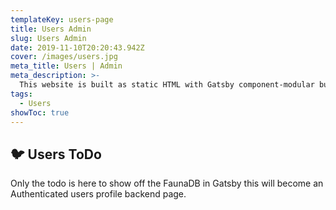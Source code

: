 ```yaml
---
templateKey: users-page
title: Users Admin
slug: Users Admin
date: 2019-11-10T20:20:43.942Z
cover: /images/users.jpg
meta_title: Users | Admin
meta_description: >-
  This website is built as static HTML with Gatsby component-modular builds including a Simple FaunaDB for the users backend. This page has several examples of NetlifyIdentity fauna auth or interaction with this page and all users pages.
tags:
  - Users
showToc: true  
---
```


## 🐦 Users ToDo

Only the todo is here to show off the FaunaDB in Gatsby this will become an Authenticated users profile backend page.
